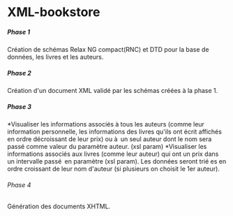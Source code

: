 # XML-bookstore
##### Phase 1 
Création de schémas Relax NG compact(RNC) et DTD pour la base de données, les livres et les auteurs.
##### Phase 2 
Création d'un document XML validé par les schémas créées à la phase 1.
##### Phase 3 
*Visualiser les informations associés à tous les auteurs (comme leur information personnelle, les informations des livres qu'ils ont écrit affichés en ordre décroissant de leur prix) ou à un seul auteur dont le nom sera passé comme valeur du paramètre auteur. (xsl param)
*Visualiser les informations associés aux livres (comme leur auteur) qui ont un prix dans un intervalle passé en paramètre (xsl param). Les données seront trié es en ordre croissant de leur nom d'auteur (si plusieurs on choisit le 1er auteur).
###### Phase 4 
Génération des documents XHTML.
